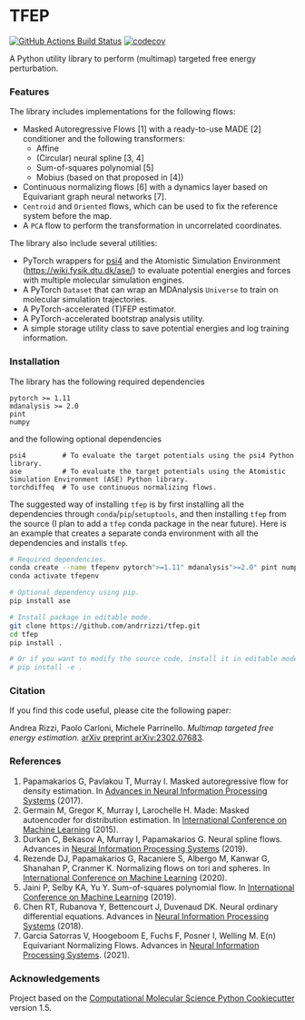 TFEP
==============================
[//]: # (Badges)
[![GitHub Actions Build Status](https://github.com/andrrizzi/tfep/workflows/CI/badge.svg)](https://github.com/andrrizzi/tfep/actions?query=workflow%3ACI)
[![codecov](https://codecov.io/gh/andrrizzi/tfep/branch/master/graph/badge.svg)](https://codecov.io/gh/andrrizzi/tfep/branch/master)

A Python utility library to perform (multimap) targeted free energy perturbation.

### Features

The library includes implementations for the following flows:

- Masked Autoregressive Flows [1] with a ready-to-use MADE [2] conditioner and the following transformers:
  - Affine
  - (Circular) neural spline [3, 4]
  - Sum-of-squares polynomial [5]
  - Mobius (based on that proposed in [4])
- Continuous normalizing flows [6] with a dynamics layer based on Equivariant graph neural networks [7].
- ``Centroid`` and ``Oriented`` flows, which can be used to fix the reference system before the map.
- A ``PCA`` flow to perform the transformation in uncorrelated coordinates.

The library also include several utilities:

- PyTorch wrappers for [psi4](https://psicode.org/) and the Atomistic Simulation Environment (https://wiki.fysik.dtu.dk/ase/)
  to evaluate potential energies and forces with multiple molecular simulation engines.
- A PyTorch ``Dataset`` that can wrap an MDAnalysis ``Universe`` to train on molecular simulation trajectories.
- A PyTorch-accelerated (T)FEP estimator.
- A PyTorch-accelerated bootstrap analysis utility.
- A simple storage utility class to save potential energies and log training information.


### Installation

The library has the following required dependencies
```
pytorch >= 1.11
mdanalysis >= 2.0
pint
numpy
```
and the following optional dependencies
```
psi4         # To evaluate the target potentials using the psi4 Python library.
ase          # To evaluate the target potentials using the Atomistic Simulation Environment (ASE) Python library.
torchdiffeq  # To use continuous normalizing flows.
```

The suggested way of installing ``tfep`` is by first installing all the dependencies through ``conda``/``pip``/``setuptools``,
and then installing ``tfep`` from the source (I plan to add a ``tfep`` conda package in the near future). Here is an
example that creates a separate conda environment with all the dependencies and installs ``tfep``.

```bash
# Required dependencies.
conda create --name tfepenv pytorch">=1.11" mdanalysis">=2.0" pint numpy -c conda-forge
conda activate tfepenv

# Optional dependency using pip.
pip install ase

# Install package in editable mode.
git clone https://github.com/andrrizzi/tfep.git
cd tfep
pip install .

# Or if you want to modify the source code, install it in editable mode.
# pip install -e .
```


### Citation

If you find this code useful, please cite the following paper:

Andrea Rizzi, Paolo Carloni, Michele Parrinello. *Multimap targeted free energy estimation.* [arXiv preprint arXiv:2302.07683](http://arxiv.org/abs/2302.07683).


### References

1. Papamakarios G, Pavlakou T, Murray I. Masked autoregressive flow for density estimation. In [Advances in Neural
   Information Processing Systems](https://doi.org/10.48550/arXiv.1705.07057) (2017).
2. Germain M, Gregor K, Murray I, Larochelle H. Made: Masked autoencoder for distribution estimation. In [International
   Conference on Machine Learning](https://doi.org/10.48550/arXiv.1502.03509) (2015).
3. Durkan C, Bekasov A, Murray I, Papamakarios G. Neural spline flows. Advances in [Neural Information Processing
   Systems](https://doi.org/10.48550/arXiv.1906.04032) (2019).
4. Rezende DJ, Papamakarios G, Racaniere S, Albergo M, Kanwar G, Shanahan P, Cranmer K. Normalizing flows on tori and
   spheres. In [International Conference on Machine Learning](https://doi.org/10.48550/arXiv.2002.02428) (2020).
5. Jaini P, Selby KA, Yu Y. Sum-of-squares polynomial flow. In [International Conference on Machine Learning](https://doi.org/10.48550/arXiv.1905.02325) (2019).
6. Chen RT, Rubanova Y, Bettencourt J, Duvenaud DK. Neural ordinary differential equations. Advances in [Neural
   Information Processing Systems](https://doi.org/10.48550/arXiv.1806.07366) (2018).
7. Garcia Satorras V, Hoogeboom E, Fuchs F, Posner I, Welling M. E(n) Equivariant Normalizing Flows. Advances in
   [Neural Information Processing Systems](https://doi.org/10.48550/arXiv.2105.09016). (2021).


### Acknowledgements

Project based on the 
[Computational Molecular Science Python Cookiecutter](https://github.com/molssi/cookiecutter-cms) version 1.5.


